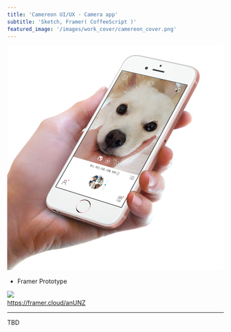 ```yaml
---
title: 'Camereon UI/UX - Camera app'
subtitle: 'Sketch, Framer( CoffeeScript )'
featured_image: '/images/work_cover/camereon_cover.png'
---
```


![](/images/work_cover/camereon_cover.png)




* Framer Prototype
<div class="wrap_gif">
  <img src="{{ site.baseurl }}/images/work/framer/framer_camera_switch.gif">
  <br>
  <a href="https://framer.cloud/anUNZ" target="_blank">https://framer.cloud/anUNZ</a>
</div>

---

TBD
